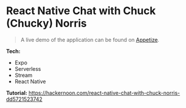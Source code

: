 # React Native Chat with Chuck (Chucky) Norris

> A live demo of the application can be found on [Appetize](https://appetize.io/app/crhnp4qabpmznx6bzvfz6ad708).

**Tech:**
- Expo
- Serverless
- Stream
- React Native

**Tutorial:**
https://hackernoon.com/react-native-chat-with-chuck-norris-dd5721523742
